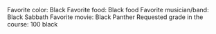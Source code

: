 Favorite color: Black 
Favorite food: Black food
Favorite musician/band: Black Sabbath
Favorite movie: Black Panther
Requested grade in the course: 100 black
